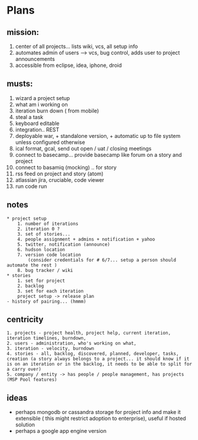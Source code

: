 # Plans
## mission:
1. center of all projects... lists wiki, vcs, all setup info
2. automates admin of users --> vcs, bug control, adds user to project announcements
3. accessible from eclipse, idea, iphone, droid

## musts:
1. wizard a project setup
2. what am i working on
3. iteration burn down ( from mobile)
4. steal a task
5. keyboard editable
6. integration.. REST
7. deployable war, + standalone version, + automatic up to file system unless configured otherwise
8. ical format, gcal, send out open / uat / closing meetings
9. connect to basecamp... provide basecamp like forum on a story and project
10. connect to basamiq (mocking) .. for story
11. rss feed on project and story (atom)
12. atlassian jira, cruciable, code viewer
13. run code run

## notes
	* project setup
		1. number of iterations
		2. iteration 0 ?
		3. set of stories... 
		4. people assignment + admins + notification + yahoo
		5. twitter, notification (announce)
		6. hudson location
		7. version code location
			(consider credentials for # 6/7... setup a person should automate the rest )
		8. bug tracker / wiki
	* stories
		1. set for project
		2. backlog
		3. set for each iteration
		project setup -> release plan
	- history of pairing... (hmmm)

## centricity
	1. projects - project health, project help, current iteration, iteration timelines, burndown, 
	2. users - administration, who's working on what,
	3. iteration - velocity, burndown
	4. stories - all, backlog, discovered, planned, developer, tasks, creation (a story always belongs to a project... it should know if it is on an iteration or in the backlog, it needs to be able to split for a carry over)
	5. company / entity -> has people / people management, has projects (MSP Pool features)
	
## ideas
 * perhaps mongodb or cassandra storage for project info and make it extensible ( this might restrict adoption to enterprise), useful if hosted solution
 * perhaps a google app engine version